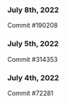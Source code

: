 ### July 8th, 2022

Commit #190208

### July 5th, 2022

Commit #314353


### July 4th, 2022

Commit #72281
